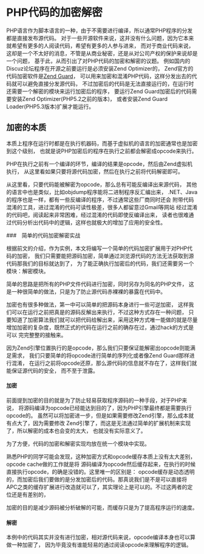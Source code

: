 # PHP代码的加密解密

PHP语言作为脚本语言的一种，由于不需要进行编译，所以通常PHP程序的分发都是直接发布源代码。
对于一些开源软件来说，这并没有什么问题，因为它本来就希望有更多的人阅读代码，希望有更多的人参与进来，
而对于商业代码来说，这却是一个不太好的消息，不管是从商业秘密，还是从对公司产权的保护来说却是一个问题，
基于此，从而引出了对PHP代码的加密和解密的议题。
例如国内的Discuz论坛程序在开源之前要运行是必须安装Zend Optimizer的，
Zend官方的代码加密软件是[Zend Guard](http://www.zend.com/en/products/guard/)，
可以用来加密和混淆PHP代码，这样分发出去的代码就可以避免直接分发源代码，
不过加密后的代码是无法直接运行的，在运行时还需要一个解密的模块来运行加密后的程序，
要运行Zend Guard加密后的代码需要安装Zend Optimizer(PHP5.2之前的版本)，
或者安装Zend Guard Loader(PHP5.3版本)扩展才能运行。


## 加密的本质
本质上程序在运行时都是在执行机器码，而基于虚拟机的语言的加密通常也是加密到这个级别，
也就是说PHP加密后的程序在执行之前都会解密成opcode来执行。

PHP在执行之前有一个编译的环节，编译的结果是opcode，然后由Zend虚拟机执行，
从这里看如果只要将源代码加密，然后在执行之前将代码解密即可。


从这里看，只要代码能被解密为opcode，那么总有可能反编译出来源代码，
其他的语言中也是类似，比如objdump程序能将二进制程序反汇编出来，
.NET、Java的程序也是一样，都有一些反编译的程序，不过通常这些厂商同时还会
附带代码混淆的工具，进过混淆的代码可读性极差，很多人都留意过Gmail等网站
经过混淆的代码吧，阅读起来非常困难，经过混淆的代码即使反编译出来，
读者也很难通过代码分析出代码中的逻辑，这样也就极大的增加了应用的安全性。


###　简单的代码加密解密实战

根据前文的介绍，作为实例，本文将编写一个简单的代码加密扩展用于对PHP代码的加密，
我们只需要能把源码加密，简单通过浏览源代码的方法无法获取到源代码那我们的目标就达到了，
为了能正确执行加密后的代码，我们还需要另一个模块：解密模块。

简单的思路是把所有的PHP文件代码进行加密，同时另存为同名的PHP文件，
这是一种很简单的做法，只是为了防止源代码赤裸裸的暴露在代码中。

加密也有很多种做法，第一中可以简单的把源码本身进行一些可逆加密，
这样我们可以在运行之前把真是的源码反解出来执行，不过这种方式存在一种问题，
只要知道了加密算法我们就可以把代码给解出来，采用这种方式唯一能做的就是尽量
增加加密的复杂度，既然正式的代码在运行之前的确存在过，通过hack的方式是可以
完完整整的接触来。

因为Zend引擎位置执行的是opcode，那么我们只要保证能解密出opcode则能满足需求，
我们只要简单的将opcode进行简单的序列化或者像Zend Guard那样进行混淆，
在运行之前将opcode还原，那么源代码的信息就不存在了，这样我们就能保证源代码的安全，
而不至于泄露。

#### 加密
前面提到加密的目的就是为了防止轻易获取程序源码的一种手段，对于PHP来说，
将源码编译为opcode已经能达到目的了，因为PHP引擎最终都是需要执行opcode的。
虽然可以将加密进一步，但是如果需要修改Zend引擎，那么成本就有点大了，因为需要修改
Zend引擎了，而这是无法通过简单的扩展机制来实现了，所以解密的成本也会变的太大，
也就没有实际意义了。

为了方便，代码的加密和解密实现均放在统一个模块中实现。


熟悉PHP的同学可能会发现，这种加密方式和opcode缓存本质上没有太大差别，opcode cache做的工作就是将
源码编译为opcode然后缓存起来，在执行的时候直接执行opcode，的确是没错的。这里唯一的区别是：
opcode缓存是动态透明的，而加密后我们要做的是分发加密后的代码。那真说我们是不是可以直接将
APC之类的缓存扩展进行改造就可以了，其实理论上是可以的。不过这两者的定位还是有差别的，

加密的目的是减少源码被分析破解的可能，而缓存只是为了提高程序运行的速度。


#### 解密
本例中的代码其实并没有进行加密，相对源代码来说，opcode编译本身也可以算做一种加密了，
因为毕竟没有谁能轻易的通过阅读opcode来理解程序的逻辑。




